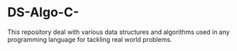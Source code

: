 # DS-Algo-C-
This repository deal with various data structures and algorithms used in any programming language for tackling real world problems.
